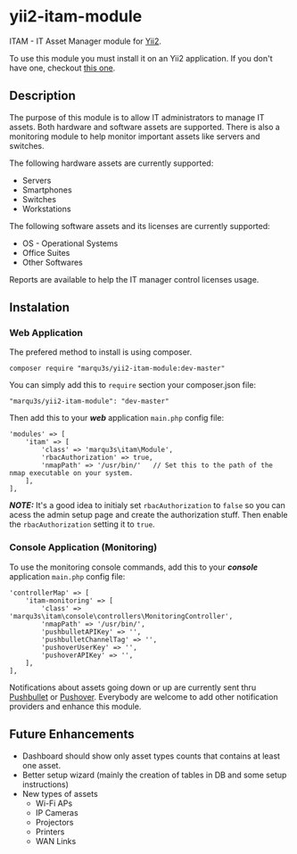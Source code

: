 # yii2-itam-module

ITAM - IT Asset Manager module for [Yii2](www.yiiframework.com).

To use this module you must install it on an Yii2 application. If you don't have one, checkout [this one]().

## Description

The purpose of this module is to allow IT administrators to manage IT assets. Both hardware and software assets are supported.
There is also a monitoring module to help monitor important assets like servers and switches.

The following hardware assets are currently supported:

* Servers
* Smartphones
* Switches
* Workstations

The following software assets and its licenses are currently supported:

* OS - Operational Systems
* Office Suites
* Other Softwares

Reports are available to help the IT manager control licenses usage.

## Instalation

### Web Application

The prefered method to install is using composer.
```
composer require "marqu3s/yii2-itam-module:dev-master"
```

You can simply add this to `require` section your composer.json file:
```
"marqu3s/yii2-itam-module": "dev-master"
```

Then add this to your ***web*** application `main.php` config file:
````
'modules' => [
    'itam' => [
        'class' => 'marqu3s\itam\Module',
        'rbacAuthorization' => true,
        'nmapPath' => '/usr/bin/'   // Set this to the path of the nmap executable on your system.
    ],
],
````

***NOTE:*** It's a good idea to initialy set `rbacAuthorization` to `false` so you can acess the admin setup page and create the authorization stuff.
Then enable the `rbacAuthorization` setting it to `true`.


### Console Application (Monitoring)

To use the monitoring console commands, add this to your ***console*** application `main.php` config file:
````
'controllerMap' => [
    'itam-monitoring' => [
        'class' => 'marqu3s\itam\console\controllers\MonitoringController',
        'nmapPath' => '/usr/bin/',
        'pushbulletAPIKey' => '',
        'pushbulletChannelTag' => '',
        'pushoverUserKey' => '',
        'pushoverAPIKey' => '',
    ],
],

````

Notifications about assets going down or up are currently sent thru [Pushbullet](https://www.pushbullet.com) or [Pushover](https://pushover.net).
Everybody are welcome to add other notification providers and enhance this module.


## Future Enhancements

* Dashboard should show only asset types counts that contains at least one asset.
* Better setup wizard (mainly the creation of tables in DB and some setup instructions)
* New types of assets
    * Wi-Fi APs
    * IP Cameras
    * Projectors
    * Printers
    * WAN Links
